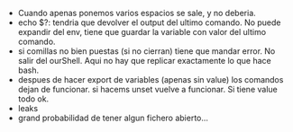 - Cuando apenas ponemos varios espacios se sale, y no deberia.
- echo $?: tendria que devolver el output del ultimo comando. No puede expandir del env, tiene que guardar la variable con valor del ultimo comando.
- si comillas no bien puestas (si no cierran) tiene que mandar error. No salir del ourShell. Aqui no hay que replicar exactamente lo que hace bash.
- despues de hacer export de variables (apenas sin value) los comandos dejan de funcionar. si hacems unset vuelve a funcionar. Si tiene value todo ok.
- leaks
- grand probabilidad de tener algun fichero abierto...
